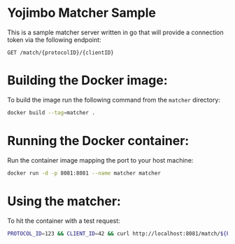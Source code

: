 # Yojimbo Matcher Sample

This is a sample matcher server written in go that will provide a connection token via the following endpoint:

```
GET /match/{protocolID}/{clientID}
```

# Building the Docker image:

To build the image run the following command from the `matcher` directory:

```sh
docker build --tag=matcher .
```

# Running the Docker container:

Run the container image mapping the port to your host machine:

```sh
docker run -d -p 8081:8081 --name matcher matcher
```

# Using the matcher:

To hit the container with a test request:

```sh
PROTOCOL_ID=123 && CLIENT_ID=42 && curl http://localhost:8081/match/${PROTOCOL_ID}/${CLIENT_ID}
```
